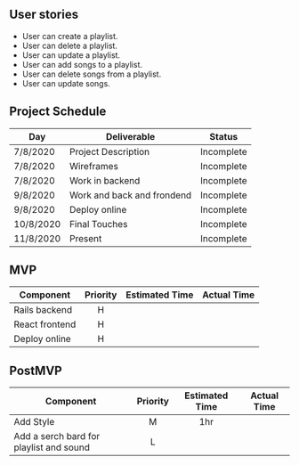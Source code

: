 
## User stories

* User can create a playlist. 
* User can delete a playlist.
* User can update a playlist.
* User can add songs to a playlist.
* User can delete songs from a playlist.
* User can update songs.


## Project Schedule
|  Day | Deliverable | Status
|---|---| ---|
|7/8/2020| Project Description | Incomplete
|7/8/2020| Wireframes | Incomplete
|7/8/2020| Work in backend | Incomplete
|9/8/2020| Work and back and frondend | Incomplete
|9/8/2020| Deploy online | Incomplete
|10/8/2020| Final Touches | Incomplete
|11/8/2020| Present | Incomplete


## MVP
| Component | Priority | Estimated Time |  Actual Time |
| --- | :---: |  :---: | :---: | 
| Rails backend | H |  |  |
| React frontend| H |  | |
| Deploy online | H |  ||

## PostMVP
| Component | Priority | Estimated Time |  Actual Time |
| --- | :---: |  :---: | :---: | 
| Add Style | M| 1hr |  |
| Add a serch bard for playlist and sound | L |  ||

